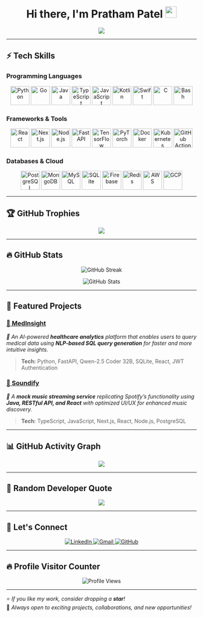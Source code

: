 <h1 align="center">
  Hi there, I'm Pratham Patel <img src="https://raw.githubusercontent.com/MartinHeinz/MartinHeinz/master/wave.gif" width="30px">
</h1>

<p align="center">
  <img src="https://readme-typing-svg.herokuapp.com?font=Fira+Code&weight=600&size=22&pause=1000&color=36BCF7&center=true&vCenter=true&width=550&lines=Software+Engineer+%7C+AI+%26+Machine+Learning;Full-Stack+Developer+%7C+AI+Enthusiast;Open+to+Collaborations+%7C+Let's+Connect!" />
</p>

---

## ⚡ Tech Skills

### **Programming Languages**
<p align="center">
  <img src="https://raw.githubusercontent.com/Anmol-Baranwal/Cool-GIFs-For-GitHub/main/python.gif" alt="Python" width="50" height="50" />
  <img src="https://raw.githubusercontent.com/Anmol-Baranwal/Cool-GIFs-For-GitHub/main/go.gif" alt="Go" width="50" height="50" />
  <img src="https://raw.githubusercontent.com/Anmol-Baranwal/Cool-GIFs-For-GitHub/main/java.gif" alt="Java" width="50" height="50" />
  <img src="https://raw.githubusercontent.com/Anmol-Baranwal/Cool-GIFs-For-GitHub/main/typescript.gif" alt="TypeScript" width="50" height="50" />
  <img src="https://raw.githubusercontent.com/Anmol-Baranwal/Cool-GIFs-For-GitHub/main/javascript.gif" alt="JavaScript" width="50" height="50" />
  <img src="https://raw.githubusercontent.com/Anmol-Baranwal/Cool-GIFs-For-GitHub/main/kotlin.gif" alt="Kotlin" width="50" height="50" />
  <img src="https://raw.githubusercontent.com/Anmol-Baranwal/Cool-GIFs-For-GitHub/main/swift.gif" alt="Swift" width="50" height="50" />
  <img src="https://raw.githubusercontent.com/Anmol-Baranwal/Cool-GIFs-For-GitHub/main/c.gif" alt="C" width="50" height="50" />
  <img src="https://raw.githubusercontent.com/Anmol-Baranwal/Cool-GIFs-For-GitHub/main/bash.gif" alt="Bash" width="50" height="50" />
</p>

### **Frameworks & Tools**
<p align="center">
  <img src="https://raw.githubusercontent.com/Anmol-Baranwal/Cool-GIFs-For-GitHub/main/react.gif" alt="React" width="50" height="50" />
  <img src="https://raw.githubusercontent.com/Anmol-Baranwal/Cool-GIFs-For-GitHub/main/nextjs.gif" alt="Next.js" width="50" height="50" />
  <img src="https://raw.githubusercontent.com/Anmol-Baranwal/Cool-GIFs-For-GitHub/main/nodejs.gif" alt="Node.js" width="50" height="50" />
  <img src="https://raw.githubusercontent.com/Anmol-Baranwal/Cool-GIFs-For-GitHub/main/fastapi.gif" alt="FastAPI" width="50" height="50" />
  <img src="https://raw.githubusercontent.com/Anmol-Baranwal/Cool-GIFs-For-GitHub/main/tensorflow.gif" alt="TensorFlow" width="50" height="50" />
  <img src="https://raw.githubusercontent.com/Anmol-Baranwal/Cool-GIFs-For-GitHub/main/pytorch.gif" alt="PyTorch" width="50" height="50" />
  <img src="https://raw.githubusercontent.com/Anmol-Baranwal/Cool-GIFs-For-GitHub/main/docker.gif" alt="Docker" width="50" height="50" />
  <img src="https://raw.githubusercontent.com/Anmol-Baranwal/Cool-GIFs-For-GitHub/main/kubernetes.gif" alt="Kubernetes" width="50" height="50" />
  <img src="https://raw.githubusercontent.com/Anmol-Baranwal/Cool-GIFs-For-GitHub/main/githubactions.gif" alt="GitHub Actions" width="50" height="50" />
</p>

### **Databases & Cloud**
<p align="center">
  <img src="https://raw.githubusercontent.com/Anmol-Baranwal/Cool-GIFs-For-GitHub/main/postgres.gif" alt="PostgreSQL" width="50" height="50" />
  <img src="https://raw.githubusercontent.com/Anmol-Baranwal/Cool-GIFs-For-GitHub/main/mongodb.gif" alt="MongoDB" width="50" height="50" />
  <img src="https://raw.githubusercontent.com/Anmol-Baranwal/Cool-GIFs-For-GitHub/main/mysql.gif" alt="MySQL" width="50" height="50" />
  <img src="https://raw.githubusercontent.com/Anmol-Baranwal/Cool-GIFs-For-GitHub/main/sqlite.gif" alt="SQLite" width="50" height="50" />
  <img src="https://raw.githubusercontent.com/Anmol-Baranwal/Cool-GIFs-For-GitHub/main/firebase.gif" alt="Firebase" width="50" height="50" />
  <img src="https://raw.githubusercontent.com/Anmol-Baranwal/Cool-GIFs-For-GitHub/main/redis.gif" alt="Redis" width="50" height="50" />
  <img src="https://raw.githubusercontent.com/Anmol-Baranwal/Cool-GIFs-For-GitHub/main/aws.gif" alt="AWS" width="50" height="50" />
  <img src="https://raw.githubusercontent.com/Anmol-Baranwal/Cool-GIFs-For-GitHub/main/gcp.gif" alt="GCP" width="50" height="50" />
</p>

---

## 🏆 GitHub Trophies
<p align="center">
  <img src="https://github-profile-trophy.vercel.app/?username=PPathu&theme=dracula&no-frame=true&margin-w=15" />
</p>

---

## 🔥 GitHub Stats
<p align="center">
  <img src="https://github-readme-streak-stats.herokuapp.com?user=PPathu&theme=tokyonight&hide_border=true&date_format=M%20j%5B%2C%20Y%5D" alt="GitHub Streak" />
</p>
<p align="center">
  <img src="https://github-readme-stats.vercel.app/api?username=PPathu&show_icons=true&theme=radical&hide_border=true" alt="GitHub Stats" />
</p>

---

## 🚀 Featured Projects
### [🔹 MedInsight](https://github.com/PPathu/MedInsight)
*🏥 An AI-powered **healthcare analytics** platform that enables users to query medical data using **NLP-based SQL query generation** for faster and more intuitive insights.*
> **Tech:** Python, FastAPI, Qwen-2.5 Coder 32B, SQLite, React, JWT Authentication

### [🔹 Soundify](https://github.com/PPathu/Soundify)
*🎵 A **mock music streaming service** replicating Spotify’s functionality using **Java, RESTful API, and React** with optimized UI/UX for enhanced music discovery.*
> **Tech:** TypeScript, JavaScript, Next.js, React, Node.js, PostgreSQL

---

## 📊 GitHub Activity Graph
<p align="center">
  <img src="https://github-readme-activity-graph.vercel.app/graph?username=PPathu&theme=react-dark&hide_border=true&area=true" />
</p>

---

## 📜 Random Developer Quote
<p align="center">
  <img src="https://quotes-github-readme.vercel.app/api?type=horizontal&theme=radical" />
</p>

---

## 🎯 Let's Connect
<p align="center">
  <a href="https://www.linkedin.com/in/pathup/">
    <img src="https://skillicons.dev/icons?i=linkedin" alt="LinkedIn" />
  </a>
  <a href="mailto:prathamp97@gmail.com">
    <img src="https://skillicons.dev/icons?i=gmail" alt="Gmail" />
  </a>
  <a href="https://github.com/PPathu">
    <img src="https://skillicons.dev/icons?i=github" alt="GitHub" />
  </a>
</p>

---

## 🔥 Profile Visitor Counter
<p align="center">
  <img src="https://komarev.com/ghpvc/?username=PPathu&label=Profile%20Views&color=ff69b4&style=flat-square" alt="Profile Views" />
</p>

---

⭐ _If you like my work, consider dropping a **star**!_  
🔹 _Always open to exciting projects, collaborations, and new opportunities!_
